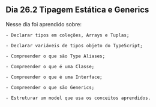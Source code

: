 ## Dia 26.2 Tipagem Estática e Generics

Nesse dia foi aprendido sobre:

    - Declarar tipos em coleções, Arrays e Tuplas;

    - Declarar variáveis de tipos objeto do TypeScript;

    - Compreender o que são Type Aliases;

    - Compreender o que é uma Classe;

    - Compreender o que é uma Interface;

    - Compreender o que são Generics;
    
    - Estruturar um model que usa os conceitos aprendidos.